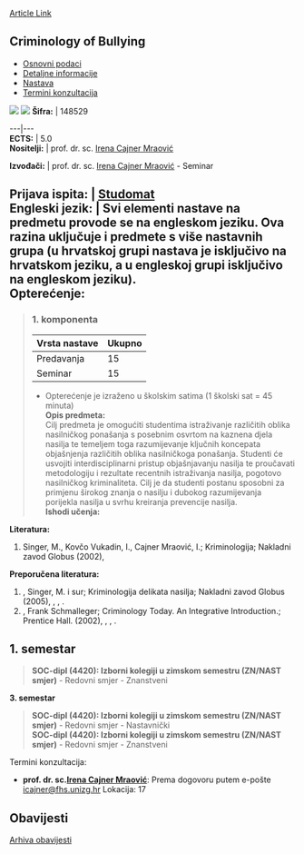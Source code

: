 [Article Link](https://www.fhs.hr/predmet/cob_a)

## Criminology of Bullying
  * [Osnovni podaci](https://www.fhs.hr/predmet/cob_a#v1id-523728_692919_1_0 "Osnovni podaci")
  * [Detaljne informacije](https://www.fhs.hr/predmet/cob_a#v1id-523728_692919_1_1 "Detaljne informacije")
  * [Nastava](https://www.fhs.hr/predmet/cob_a#v1id-523728_692919_1_2 "Nastava")
  * [Termini konzultacija](https://www.fhs.hr/predmet/cob_a#v1id-523728_692919_1_3 "Termini konzultacija")


[![](https://www.fhs.hr/img/flags/gif/hr.gif)](https://www.fhs.hr/predmet/cob_a) [![](https://www.fhs.hr/img/flags/gif/gb.gif)](https://www.fhs.hr/en/course/cob_a)
**Šifra:** |  148529  
  
---|---  
**ECTS:** |  5.0   
**Nositelji:** |  prof. dr. sc. [Irena Cajner Mraović](https://www.fhs.hr/djelatnik/irena.cajner_mraovic)   
  
**Izvođači:** |  prof. dr. sc. [Irena Cajner Mraović](https://www.fhs.hr/djelatnik/irena.cajner_mraovic) - Seminar  
  
**Prijava ispita:** |  [Studomat](http://www.isvu.hr/studomat)  
**Engleski jezik:** |  Svi elementi nastave na predmetu provode se na engleskom jeziku. Ova razina uključuje i predmete s više nastavnih grupa (u hrvatskoj grupi nastava je isključivo na hrvatskom jeziku, a u engleskoj grupi isključivo na engleskom jeziku).   
**Opterećenje:**  
---  
> ### 1. komponenta
> | Vrsta nastave | Ukupno  
> ---|---  
> Predavanja | 15  
> Seminar | 15  
> * Opterećenje je izraženo u školskim satima (1 školski sat = 45 minuta)   
**Opis predmeta:**  
> Cilj predmeta je omogućiti studentima istraživanje različitih oblika nasilničkog ponašanja s posebnim osvrtom na kaznena djela nasilja te temeljem toga razumijevanje ključnih koncepata objašnjenja različitih oblika nasilničkoga ponašanja. Studenti će usvojiti interdisciplinarni pristup objašnjavanju nasilja te proučavati metodologiju i rezultate recentnih istraživanja nasilja, pogotovo nasilničkog kriminaliteta. Cilj je da studenti postanu sposobni za primjenu širokog znanja o nasilju i dubokog razumijevanja porijekla nasilja u svrhu kreiranja prevencije nasilja.  
**Ishodi učenja:**  

  
**Literatura:**  
  1. Singer, M., Kovčo Vukadin, I., Cajner Mraović, I.; Kriminologija; Nakladni zavod Globus (2002), 

  
**Preporučena literatura:**  
  1. , Singer, M. i sur; Kriminologija delikata nasilja; Nakladni zavod Globus (2005), , , .
  2. , Frank Schmalleger; Criminology Today. An Integrative Introduction.; Prentice Hall. (2002), , , .

  
**1. semestar**  
---  
> **SOC-dipl (4420): Izborni kolegiji u zimskom semestru (ZN/NAST smjer)** - Redovni smjer - Znanstveni  
>   
  
**3. semestar**  
> **SOC-dipl (4420): Izborni kolegiji u zimskom semestru (ZN/NAST smjer)** - Redovni smjer - Nastavnički  
>  **SOC-dipl (4420): Izborni kolegiji u zimskom semestru (ZN/NAST smjer)** - Redovni smjer - Znanstveni  
>   
Termini konzultacija: 
  * **prof. dr. sc.[Irena Cajner Mraović](https://www.fhs.hr/djelatnik/irena.cajner_mraovic)**: 
Prema dogovoru putem e-pošte icajner@fhs.unizg.hr 
Lokacija: 17 


## Obavijesti
[Arhiva obavijesti](https://www.fhs.hr/predmet/cob_a?@=20sgx#news_110952 "Arhiva obavijesti")
